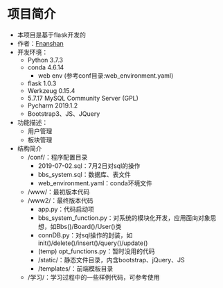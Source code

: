# 项目简介
* 本项目是基于flask开发的
* 作者：[Fnanshan](https://github.com/Fnanshan)
* 开发环境：
    * Python 3.7.3
    * conda 4.6.14
        * web env (参考conf目录:web_environment.yaml)
    * flask 1.0.3
    * Werkzeug 0.15.4
    * 5.7.17 MySQL Community Server (GPL)
    * Pycharm 2019.1.2
    * Bootstrap3、JS、JQuery
* 功能描述：
    * 用户管理
    * 板块管理
* 结构简介  
    * /conf/：程序配置目录
        * 2019-07-02.sql：7月2日对sql的操作
        * bbs_system.sql：数据库、表文件
        * web_environment.yaml：conda环境文件
    * /www/：最初版本代码
    * /www2/：最终版本代码
        * app.py：代码启动项
        * bbs_system_function.py：对系统的模块化开发，应用面向对象思想，如Bbs()/Board()/User()类
        * connDB.py：对sql操作的封装，如init()/delete()/insert()/query()/update()
        * (temp) opt_functions.py：暂时没用的代码
        * /static/：静态文件目录，内含bootstrap、jQuery、JS
        * /templates/：前端模板目录
    * /学习/：学习过程中的一些样例代码，可参考使用